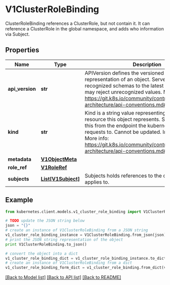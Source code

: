# V1ClusterRoleBinding

ClusterRoleBinding references a ClusterRole, but not contain it.  It can reference a ClusterRole in the global namespace, and adds who information via Subject.

## Properties
Name | Type | Description | Notes
------------ | ------------- | ------------- | -------------
**api_version** | **str** | APIVersion defines the versioned schema of this representation of an object. Servers should convert recognized schemas to the latest internal value, and may reject unrecognized values. More info: https://git.k8s.io/community/contributors/devel/sig-architecture/api-conventions.md#resources | [optional] 
**kind** | **str** | Kind is a string value representing the REST resource this object represents. Servers may infer this from the endpoint the kubernetes.client submits requests to. Cannot be updated. In CamelCase. More info: https://git.k8s.io/community/contributors/devel/sig-architecture/api-conventions.md#types-kinds | [optional] 
**metadata** | [**V1ObjectMeta**](V1ObjectMeta.md) |  | [optional] 
**role_ref** | [**V1RoleRef**](V1RoleRef.md) |  | 
**subjects** | [**List[V1Subject]**](V1Subject.md) | Subjects holds references to the objects the role applies to. | [optional] 

## Example

```python
from kubernetes.client.models.v1_cluster_role_binding import V1ClusterRoleBinding

# TODO update the JSON string below
json = "{}"
# create an instance of V1ClusterRoleBinding from a JSON string
v1_cluster_role_binding_instance = V1ClusterRoleBinding.from_json(json)
# print the JSON string representation of the object
print V1ClusterRoleBinding.to_json()

# convert the object into a dict
v1_cluster_role_binding_dict = v1_cluster_role_binding_instance.to_dict()
# create an instance of V1ClusterRoleBinding from a dict
v1_cluster_role_binding_form_dict = v1_cluster_role_binding.from_dict(v1_cluster_role_binding_dict)
```
[[Back to Model list]](../README.md#documentation-for-models) [[Back to API list]](../README.md#documentation-for-api-endpoints) [[Back to README]](../README.md)


